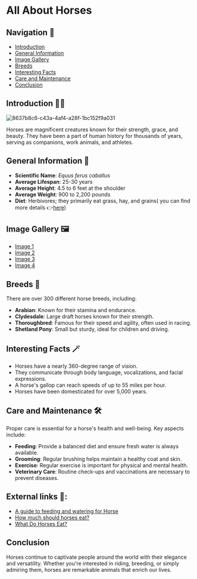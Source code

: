 <!-- ---
layout: default
title: All About Horses
--- -->

# All About Horses

## Navigation 🧭
- [Introduction](#introduction)
- [General Information](#general-information)
- [Image Gallery](#image-gallery)
- [Breeds](#breeds)
- [Interesting Facts](#interesting-facts)
- [Care and Maintenance](#care-and-maintenance)
- [Conclusion](#conclusion)

## Introduction 👨‍💻

![8637b8c6-c43a-4af4-a28f-1bc152f9a031](https://github.com/user-attachments/assets/a69c5bf9-4e7f-462b-8a2b-0dcc56ee441d)

Horses are magnificent creatures known for their strength, grace, and beauty. They have been a part of human history for thousands of years, serving as companions, work animals, and athletes.

## General Information 📎

- **Scientific Name**: *Equus ferus caballus*
- **Average Lifespan**: 25-30 years
- **Average Height**: 4.5 to 6 feet at the shoulder
- **Average Weight**: 900 to 2,200 pounds
- **Diet**: Herbivores; they primarily eat grass, hay, and grains( you can find more details 👉[here](./diet.md))

## Image Gallery 🖼️

 - [Image 1](./images.jpg)
 - [Image 2](./images2.jpg)
 - [Image 3](./download1.jpg)
 - [Image 4](./download2.jpg)

## Breeds 🐎

There are over 300 different horse breeds, including:

- **Arabian**: Known for their stamina and endurance.
- **Clydesdale**: Large draft horses known for their strength.
- **Thoroughbred**: Famous for their speed and agility, often used in racing.
- **Shetland Pony**: Small but sturdy, ideal for children and driving.

## Interesting Facts 🪄

- Horses have a nearly 360-degree range of vision.
- They communicate through body language, vocalizations, and facial expressions.
- A horse's gallop can reach speeds of up to 55 miles per hour.
- Horses have been domesticated for over 5,000 years.

## Care and Maintenance 🛠️

Proper care is essential for a horse's health and well-being. Key aspects include:

- **Feeding**: Provide a balanced diet and ensure fresh water is always available.
- **Grooming**: Regular brushing helps maintain a healthy coat and skin.
- **Exercise**: Regular exercise is important for physical and mental health.
- **Veterinary Care**: Routine check-ups and vaccinations are necessary to prevent diseases.

## External links 🔗:

- [A guide to feeding and watering for Horse](https://horseandcountry.tv/what-do-horses-eat#:~:text=A%20horse%20should%20typically%20eat,will%20consume%20around%2011kg%20daily)
- [How much should horses eat?](https://spana.org/blog/what-do-horses-eat)
- [What Do Horses Eat?](https://www.thesprucepets.com/what-horses-eat-that-keep-them-healthy-1886504)


## Conclusion

Horses continue to captivate people around the world with their elegance and versatility. Whether you're interested in riding, breeding, or simply admiring them, horses are remarkable animals that enrich our lives.


